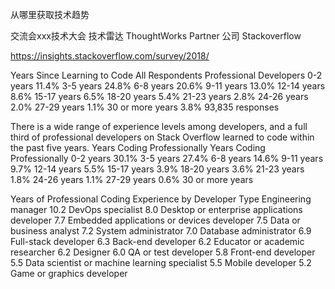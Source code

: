 

从哪里获取技术趋势

交流会xxx技术大会
技术雷达 ThoughtWorks
Partner 公司
Stackoverflow  

https://insights.stackoverflow.com/survey/2018/


Years Since Learning to Code
All Respondents
Professional Developers
0-2 years
11.4%
3-5 years
24.8%
6-8 years
20.6%
9-11 years
13.0%
12-14 years
8.6%
15-17 years
6.5%
18-20 years
5.4%
21-23 years
2.8%
24-26 years
2.0%
27-29 years
1.1%
30 or more years
3.8%
93,835 responses











There is a wide range of experience levels among developers, and a full third of professional developers on Stack Overflow learned to code within the past five years.
Years Coding Professionally
Years Coding Professionally
0-2 years
30.1%
3-5 years
27.4%
6-8 years
14.6%
9-11 years
9.7%
12-14 years
5.5%
15-17 years
3.9%
18-20 years
3.6%
21-23 years
1.8%
24-26 years
1.1%
27-29 years
0.6%
30 or more years

Years of Professional Coding Experience by Developer Type
Engineering manager
10.2
DevOps specialist
8.0
Desktop or enterprise applications developer
7.7
Embedded applications or devices developer
7.5
Data or business analyst
7.2
System administrator
7.0
Database administrator
6.9
Full-stack developer
6.3
Back-end developer
6.2
Educator or academic researcher
6.2
Designer
6.0
QA or test developer
5.8
Front-end developer
5.5
Data scientist or machine learning specialist
5.5
Mobile developer
5.2
Game or graphics developer


